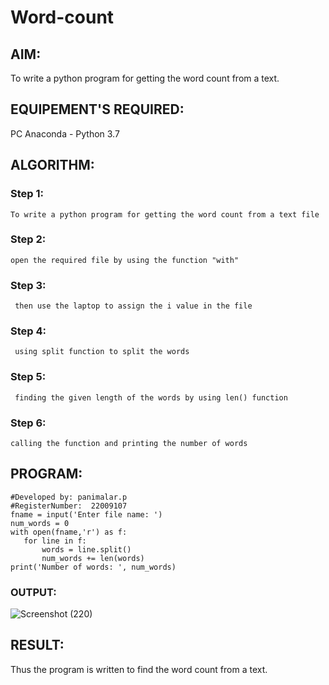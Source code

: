 # Word-count
## AIM:
To write a python program for getting the word count from a text.
## EQUIPEMENT'S REQUIRED: 
PC
Anaconda - Python 3.7
## ALGORITHM: 
### Step 1:
    To write a python program for getting the word count from a text file
### Step 2: 
    open the required file by using the function "with"
### Step 3: 
     then use the laptop to assign the i value in the file
### Step 4:  
     using split function to split the words
### Step 5: 
     finding the given length of the words by using len() function
### Step 6: 
    calling the function and printing the number of words
## PROGRAM:
```
#Developed by: panimalar.p
#RegisterNumber:  22009107
fname = input('Enter file name: ')
num_words = 0
with open(fname,'r') as f:
   for line in f:
       words = line.split()
       num_words += len(words)
print('Number of words: ', num_words)
```

### OUTPUT:
![Screenshot (220)](https://user-images.githubusercontent.com/121490826/214861761-03f4f8d0-eaa7-4681-b201-da94d73678aa.png)



## RESULT:
Thus the program is written to find the word count from a text.
